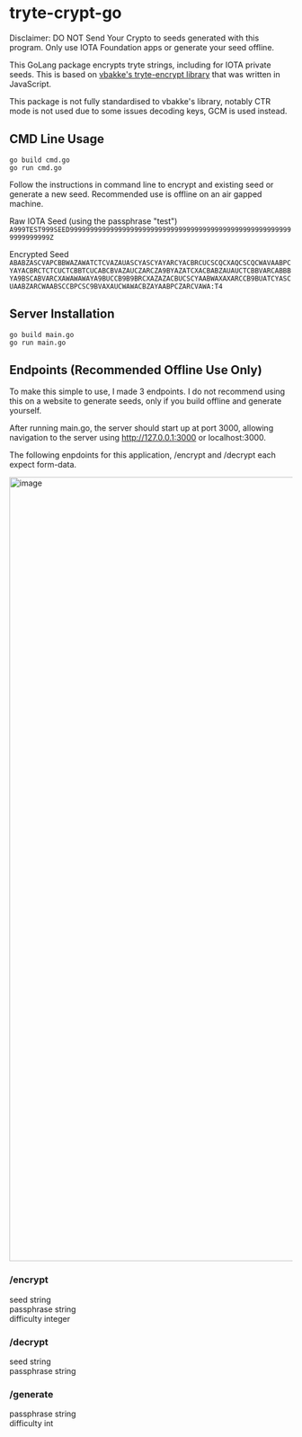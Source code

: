 # tryte-crypt-go
Disclaimer: DO NOT Send Your Crypto to seeds generated with this program. Only use IOTA Foundation apps or generate your seed offline.

This GoLang package encrypts tryte strings, including for IOTA private seeds. This is based on [vbakke's tryte-encrypt library](https://github.com/vbakke/tryte-encrypt) that was written in JavaScript.

This package is not fully standardised to vbakke's library, notably CTR mode is not used due to some issues decoding keys, GCM is used instead.

## CMD Line Usage

`go build cmd.go`\
`go run cmd.go`

Follow the instructions in command line to encrypt and existing seed or generate a new seed. Recommended use is offline on an air gapped machine.

Raw IOTA Seed (using the passphrase "test")
`A999TEST999SEED99999999999999999999999999999999999999999999999999999999999999999Z`

Encrypted Seed
`ABABZASCVAPCBBWAZAWATCTCVAZAUASCYASCYAYARCYACBRCUCSCQCXAQCSCQCWAVAABPCYAYACBRCTCTCUCTCBBTCUCABCBVAZAUCZARCZA9BYAZATCXACBABZAUAUCTCBBVARCABBBYA9BSCABVARCXAWAWAWAYA9BUCCB9B9BRCXAZAZACBUCSCYAABWAXAXARCCB9BUATCYASCUAABZARCWAABSCCBPCSC9BVAXAUCWAWACBZAYAABPCZARCVAWA:T4`


## Server Installation
`go build main.go`\
`go run main.go`

## Endpoints (Recommended Offline Use Only)
To make this simple to use, I made 3 endpoints. I do not recommend using this on a website to generate seeds, only if you build offline and generate yourself.

After running main.go, the server should start up at port 3000,
allowing navigation to the server using http://127.0.0.1:3000 or localhost:3000.
    
The following enpdoints for this application, /encrypt and /decrypt each expect form-data.

<img width="1395" alt="image" src="https://user-images.githubusercontent.com/9465387/113575799-8c58cc80-9672-11eb-98ae-4a71b478d848.png">

### /encrypt
seed string \
passphrase  string \
difficulty integer 

### /decrypt
seed string \
passphrase  string 

### /generate
passphrase string \
difficulty int 


